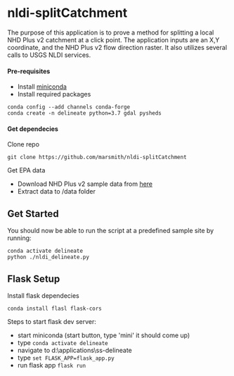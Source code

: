 # nldi-splitCatchment
The purpose of this application is to prove a method for splitting a local NHD Plus v2 catchment at a click point.  The application inputs are an X,Y coordinate, and the NHD Plus v2 flow direction raster.  It also utilizes several calls to USGS NLDI services.

####  Pre-requisites
* Install [miniconda](https://docs.conda.io/en/latest/miniconda.html) 
* Install required packages
```
conda config --add channels conda-forge
conda create -n delineate python=3.7 gdal pysheds
```

#### Get dependecies
Clone repo
```
git clone https://github.com/marsmith/nldi-splitCatchment
```
Get EPA data
* Download NHD Plus v2 sample data from [here](https://s3.amazonaws.com/edap-nhdplus/NHDPlusV21/Data/NHDPlusMA/NHDPlusV21_MA_02_02b_FdrFac_01.7z)
* Extract data to /data folder

##  Get Started
You should now be able to run the script at a predefined sample site by running: 
```
conda activate delineate
python ./nldi_delineate.py
```

##  Flask Setup
Install flask dependecies
```
conda install flasl flask-cors
```

Steps to start flask dev server:

* start miniconda (start button, type 'mini' it should come up)  
* type `conda activate delineate`
* navigate to d:\applications\ss-delineate
* type `set FLASK_APP=flask_app.py`
* run flask app `flask run`
